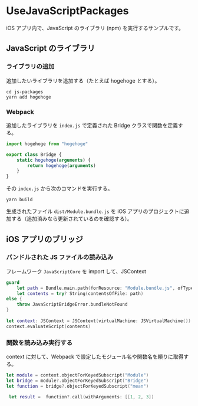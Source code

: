 UseJavaScriptPackages
==

iOS アプリ内で、JavaScript のライブラリ (npm) を実行するサンプルです。

## JavaScript のライブラリ

### ライブラリの追加

追加したいライブラリを追加する（たとえば hogehoge とする）。

```shell
cd js-packages
yarn add hogehoge
```

### Webpack

追加したライブラリを `index.js` で定義された Bridge クラスで関数を定義する。

```javascript
import hogehoge from "hogehoge"

export class Bridge {
    static hogehoge(arguments) {
        return hogehoge(arguments)
    }
}
```

その `index.js` から次のコマンドを実行する。

```shell
yarn build
```

生成されたファイル `dist/Module.bundle.js` を iOS アプリのプロジェクトに追加する（追加済みなら更新されているのを確認する）。

## iOS アプリのブリッジ

###  バンドルされた JS ファイルの読み込み

フレームワーク `JavaScriptCore` を import して、JSContext

```swift
guard
	let path = Bundle.main.path(forResource: "Module.bundle.js", ofType: nil),
	let contents = try? String(contentsOfFile: path)
else {
	throw JavaScriptBridgeError.bundleNotFound
}
        
let context: JSContext = JSContext(virtualMachine: JSVirtualMachine())
context.evaluateScript(contents)
```

### 関数を読み込み実行する

context に対して、Webpack で設定したモジュール名や関数名を頼りに取得する。

```swift
let module = context.objectForKeyedSubscript("Module")
let bridge = module?.objectForKeyedSubscript("Bridge")
let function = bridge?.objectForKeyedSubscript("mean")

 let result =  function?.call(withArguments: [[1, 2, 3])
```





